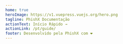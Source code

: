 ```yaml
---
home: true
heroImage: https://v1.vuepress.vuejs.org/hero.png
tagline: PhishX Documentação
actionText: Início Rápido →
actionLink: /pt/guide/
footer: Desenvolvido pela PhishX com ❤️
---
```

